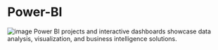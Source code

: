 # Power-BI
![image](https://github.com/user-attachments/assets/bd437c18-cb48-454c-ad65-3888266c06f5)
Power BI projects and interactive dashboards showcase data analysis, visualization, and business intelligence solutions.
